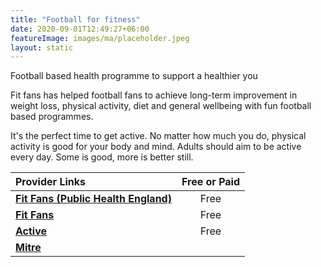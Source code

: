 ```yaml
---
title: "Football for fitness"
date: 2020-09-01T12:49:27+06:00
featureImage: images/ma/placeholder.jpeg
layout: static
---
```


Football based health programme to support a healthier you

Fit fans has helped football fans to achieve long-term improvement in weight loss, physical activity, diet and general wellbeing with fun football based programmes.

It's the perfect time to get active. No matter how much you do, physical activity is good for your body and mind. Adults should aim to be active every day. Some is good, more is better still.

| Provider Links      | Free or Paid  |  
| :-----------          | :--------------:      |  
| [**Fit Fans (Public Health England)**](https://www.efl.com/news/2020/november/how-the-fit-fans-programme-is-changing-lives-for-the-better/) | Free | 
| [**Fit Fans**](https://www.efltrust.com/mens-health-month-how-fit-fans-is-providing-benefits-beyond-weight-loss/) | Free | 
| [**Active**](https://www.active.com/fitness/articles/5-fun-activities-to-help-you-get-fit) | Free | 
| [**Mitre**](https://www.mitre.com/) |  | 
  

<br/><br/>







